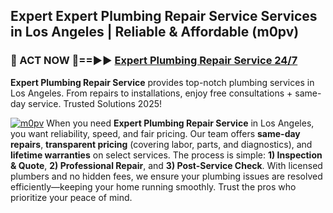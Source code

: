 ## Expert Expert Plumbing Repair Service Services in Los Angeles | Reliable & Affordable (m0pv)  

<h3>🚿 ACT NOW 🌟==►► <a href="https://tinyurl.com/2ne6vx2x" rel="nofollow">Expert Plumbing Repair Service 24/7</a></h3>

**Expert Plumbing Repair Service** provides top-notch plumbing services in Los Angeles. From repairs to installations, enjoy free consultations + same-day service. Trusted Solutions 2025!

[![m0pv](https://i.imgur.com/4PFF4AK.jpeg)](https://tinyurl.com/2ne6vx2x)
When you need **Expert Plumbing Repair Service** in Los Angeles, you want reliability, speed, and fair pricing. Our team offers **same-day repairs**, **transparent pricing** (covering labor, parts, and diagnostics), and **lifetime warranties** on select services. The process is simple: **1) Inspection & Quote**, **2) Professional Repair**, and **3) Post-Service Check**. With licensed plumbers and no hidden fees, we ensure your plumbing issues are resolved efficiently—keeping your home running smoothly. Trust the pros who prioritize your peace of mind.
